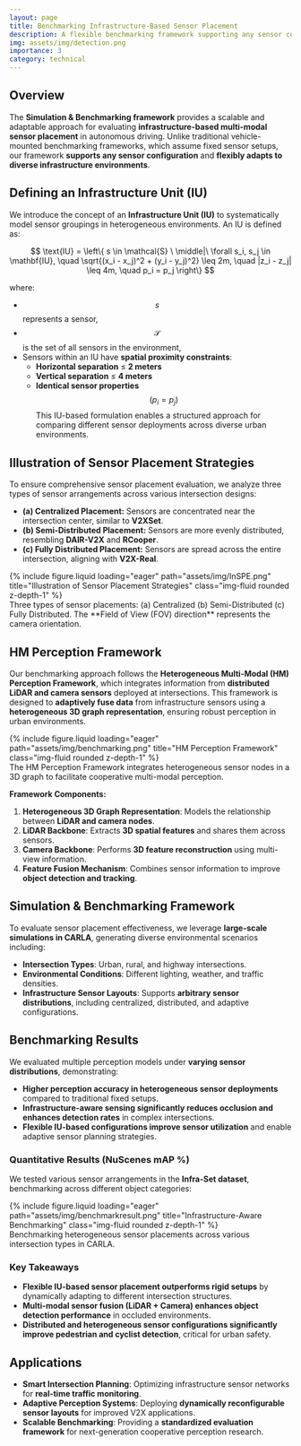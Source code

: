 ```yaml
---
layout: page
title: Benchmarking Infrastructure-Based Sensor Placement
description: A flexible benchmarking framework supporting any sensor configuration for optimizing infrastructure-based perception.
img: assets/img/detection.png
importance: 3
category: technical
---
```


## Overview  
The **Simulation & Benchmarking framework** provides a scalable and adaptable approach for evaluating **infrastructure-based multi-modal sensor placement** in autonomous driving. Unlike traditional vehicle-mounted benchmarking frameworks, which assume fixed sensor setups, our framework **supports any sensor configuration** and **flexibly adapts to diverse infrastructure environments**.

## Defining an Infrastructure Unit (IU)  
We introduce the concept of an **Infrastructure Unit (IU)** to systematically model sensor groupings in heterogeneous environments. An IU is defined as:  

$$ 
\text{IU} = \left\{ s \in \mathcal{S} \ \middle|\ 
\forall s_i, s_j \in \mathbf{IU}, \quad
\sqrt{(x_i - x_j)^2 + (y_i - y_j)^2} \leq 2m, \quad
|z_i - z_j| \leq 4m, \quad
p_i = p_j
\right\}
$$
  
where:  
- $$s$$ represents a sensor,  
- $$\mathcal{S}$$ is the set of all sensors in the environment,  
- Sensors within an IU have **spatial proximity constraints**:
  - **Horizontal separation** ≤ **2 meters**  
  - **Vertical separation** ≤ **4 meters**  
  - **Identical sensor properties** $$(p_i = p_j)$$
This IU-based formulation enables a structured approach for comparing different sensor deployments across diverse urban environments.

## Illustration of Sensor Placement Strategies  
To ensure comprehensive sensor placement evaluation, we analyze three types of sensor arrangements across various intersection designs:

- **(a) Centralized Placement:** Sensors are concentrated near the intersection center, similar to **V2XSet**.
- **(b) Semi-Distributed Placement:** Sensors are more evenly distributed, resembling **DAIR-V2X** and **RCooper**.
- **(c) Fully Distributed Placement:** Sensors are spread across the entire intersection, aligning with **V2X-Real**.

<div class="column">
    <div class="col-sm mt-3 mt-md-0">
        {% include figure.liquid loading="eager" path="assets/img/InSPE.png" title="Illustration of Sensor Placement Strategies" class="img-fluid rounded z-depth-1" %}
    </div>
</div>
<div class="caption">
    Three types of sensor placements: (a) Centralized (b) Semi-Distributed (c) Fully Distributed. The **Field of View (FOV) direction** represents the camera orientation.
</div>

## HM Perception Framework  
Our benchmarking approach follows the **Heterogeneous Multi-Modal (HM) Perception Framework**, which integrates information from **distributed LiDAR and camera sensors** deployed at intersections. This framework is designed to **adaptively fuse data** from infrastructure sensors using a **heterogeneous 3D graph representation**, ensuring robust perception in urban environments.

<div class="column">
    <div class="col-sm mt-3 mt-md-0">
        {% include figure.liquid loading="eager" path="assets/img/benchmarking.png" title="HM Perception Framework" class="img-fluid rounded z-depth-1" %}
    </div>
</div>
<div class="caption">
    The HM Perception Framework integrates heterogeneous sensor nodes in a 3D graph to facilitate cooperative multi-modal perception.
</div>

**Framework Components:**
1. **Heterogeneous 3D Graph Representation**: Models the relationship between **LiDAR and camera nodes**.
2. **LiDAR Backbone**: Extracts **3D spatial features** and shares them across sensors.
3. **Camera Backbone**: Performs **3D feature reconstruction** using multi-view information.
4. **Feature Fusion Mechanism**: Combines sensor information to improve **object detection and tracking**.

## Simulation & Benchmarking Framework  
To evaluate sensor placement effectiveness, we leverage **large-scale simulations in CARLA**, generating diverse environmental scenarios including:  
- **Intersection Types**: Urban, rural, and highway intersections.  
- **Environmental Conditions**: Different lighting, weather, and traffic densities.  
- **Infrastructure Sensor Layouts**: Supports **arbitrary sensor distributions**, including centralized, distributed, and adaptive configurations.


## Benchmarking Results  
We evaluated multiple perception models under **varying sensor distributions**, demonstrating:  
- **Higher perception accuracy in heterogeneous sensor deployments** compared to traditional fixed setups.  
- **Infrastructure-aware sensing significantly reduces occlusion and enhances detection rates** in complex intersections.  
- **Flexible IU-based configurations improve sensor utilization** and enable adaptive sensor planning strategies.

### **Quantitative Results (NuScenes mAP %)**  
We tested various sensor arrangements in the **Infra-Set dataset**, benchmarking across different object categories:


<div class="column">
    <div class="col-sm mt-3 mt-md-0">
        {% include figure.liquid loading="eager" path="assets/img/benchmarkresult.png" title="Infrastructure-Aware Benchmarking" class="img-fluid rounded z-depth-1" %}
    </div>
</div>
<div class="caption">
    Benchmarking heterogeneous sensor placements across various intersection types in CARLA.
</div>

### **Key Takeaways**  
- **Flexible IU-based sensor placement outperforms rigid setups** by dynamically adapting to different intersection structures.  
- **Multi-modal sensor fusion (LiDAR + Camera) enhances object detection performance** in occluded environments.  
- **Distributed and heterogeneous sensor configurations significantly improve pedestrian and cyclist detection**, critical for urban safety.  

## Applications  
- **Smart Intersection Planning**: Optimizing infrastructure sensor networks for **real-time traffic monitoring**.  
- **Adaptive Perception Systems**: Deploying **dynamically reconfigurable sensor layouts** for improved V2X applications.  
- **Scalable Benchmarking**: Providing a **standardized evaluation framework** for next-generation cooperative perception research.
